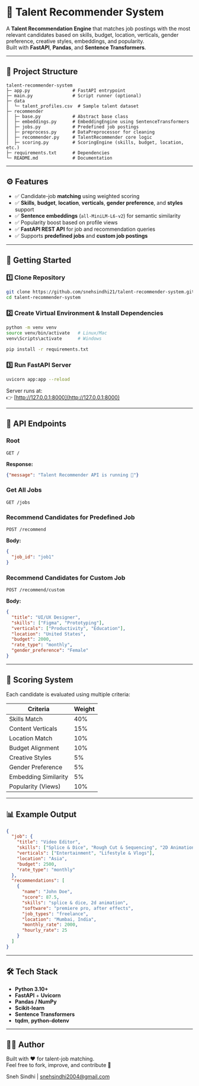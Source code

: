 # 🎯 Talent Recommender System

A **Talent Recommendation Engine** that matches job postings with the most relevant candidates based on skills, budget, location, verticals, gender preference, creative styles, embeddings, and popularity.  
Built with **FastAPI**, **Pandas**, and **Sentence Transformers**.

---

## 📂 Project Structure
```
talent-recommender-system
├─ app.py                # FastAPI entrypoint
├─ main.py               # Script runner (optional)
├─ data
│  └─ talent_profiles.csv  # Sample talent dataset
├─ recommender
│  ├─ base.py            # Abstract base class
│  ├─ embeddings.py      # EmbeddingEngine using SentenceTransformers
│  ├─ jobs.py            # Predefined job postings
│  ├─ preprocess.py      # DataPreprocessor for cleaning
│  ├─ recommender.py     # TalentRecommender core logic
│  ├─ scoring.py         # ScoringEngine (skills, budget, location, etc.)
├─ requirements.txt      # Dependencies
└─ README.md             # Documentation
```

---

## ⚙️ Features
- ✅ Candidate-job **matching** using weighted scoring
- ✅ **Skills**, **budget**, **location**, **verticals**, **gender preference**, and **styles** support
- ✅ **Sentence embeddings** (`all-MiniLM-L6-v2`) for semantic similarity
- ✅ Popularity boost based on profile views
- ✅ **FastAPI REST API** for job and recommendation queries
- ✅ Supports **predefined jobs** and **custom job postings**

---

## 🚀 Getting Started

### 1️⃣ Clone Repository
```bash
git clone https://github.com/snehsindhi21/talent-recommender-system.git
cd talent-recommender-system
```

### 2️⃣ Create Virtual Environment & Install Dependencies
```bash
python -m venv venv
source venv/bin/activate   # Linux/Mac
venv\Scripts\activate      # Windows

pip install -r requirements.txt
```

### 3️⃣ Run FastAPI Server
```bash
uvicorn app:app --reload
```

Server runs at:  
👉 [http://127.0.0.1:8000](http://127.0.0.1:8000)

---

## 📡 API Endpoints

### Root
```http
GET /
```
**Response:**
```json
{"message": "Talent Recommender API is running 🚀"}
```

### Get All Jobs
```http
GET /jobs
```

### Recommend Candidates for Predefined Job
```http
POST /recommend
```
**Body:**
```json
{
  "job_id": "job1"
}
```

### Recommend Candidates for Custom Job
```http
POST /recommend/custom
```
**Body:**
```json
{
  "title": "UI/UX Designer",
  "skills": ["Figma", "Prototyping"],
  "verticals": ["Productivity", "Education"],
  "location": "United States",
  "budget": 2000,
  "rate_type": "monthly",
  "gender_preference": "Female"
}
```

---

## 🧮 Scoring System
Each candidate is evaluated using multiple criteria:

| Criteria            | Weight |
|---------------------|--------|
| Skills Match        | 40%    |
| Content Verticals   | 15%    |
| Location Match      | 10%    |
| Budget Alignment    | 10%    |
| Creative Styles     | 5%     |
| Gender Preference   | 5%     |
| Embedding Similarity| 5%     |
| Popularity (Views)  | 10%    |

---

## 📊 Example Output
```json
{
  "job": {
    "title": "Video Editor",
    "skills": ["Splice & Dice", "Rough Cut & Sequencing", "2D Animation"],
    "verticals": ["Entertainment", "Lifestyle & Vlogs"],
    "location": "Asia",
    "budget": 2500,
    "rate_type": "monthly"
  },
  "recommendations": [
    {
      "name": "John Doe",
      "score": 87.5,
      "skills": "splice & dice, 2d animation",
      "software": "premiere pro, after effects",
      "job_types": "freelance",
      "location": "Mumbai, India",
      "monthly_rate": 2000,
      "hourly_rate": 25
    }
  ]
}
```

---

## 🛠️ Tech Stack
- **Python 3.10+**
- **FastAPI** + **Uvicorn**
- **Pandas / NumPy**
- **Scikit-learn**
- **Sentence Transformers**
- **tqdm**, **python-dotenv**

---

## 👨‍💻 Author
Built with ❤️ for talent-job matching.  
Feel free to fork, improve, and contribute 🚀

Sneh Sindhi | snehsindhi2004@gmail.com
